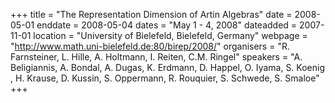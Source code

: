 +++
title = "The Representation Dimension of Artin Algebras"
date = 2008-05-01
enddate = 2008-05-04
dates = "May 1 - 4, 2008"
dateadded = 2007-11-01
location = "University of Bielefeld, Bielefeld, Germany"
webpage = "http://www.math.uni-bielefeld.de:80/birep/2008/"
organisers = "R. Farnsteiner, L. Hille, A. Holtmann, I. Reiten, C.M. Ringel"
speakers = "A. Beligiannis, A. Bondal, A. Dugas, K. Erdmann, D. Happel, O. Iyama, S. Koenig , H. Krause, D. Kussin, S. Oppermann, R. Rouquier, S. Schwede, S. Smaloe"
+++
